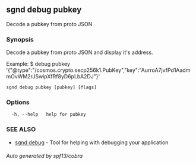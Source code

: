 ## sgnd debug pubkey

Decode a pubkey from proto JSON

### Synopsis

Decode a pubkey from proto JSON and display it's address.

Example:
$ <appd> debug pubkey '{"@type":"/cosmos.crypto.secp256k1.PubKey","key":"AurroA7jvfPd1AadmmOvWM2rJSwipXfRf8yD6pLbA2DJ"}'
			

```
sgnd debug pubkey [pubkey] [flags]
```

### Options

```
  -h, --help   help for pubkey
```

### SEE ALSO

* [sgnd debug](sgnd_debug.md)	 - Tool for helping with debugging your application

###### Auto generated by spf13/cobra
